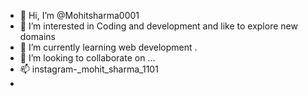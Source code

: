 - 👋 Hi, I’m @Mohitsharma0001
- 👀 I’m interested in Coding and development and like to explore new domains
- 🌱 I’m currently learning web development .
- 💞️ I’m looking to collaborate on ...
- 📫 instagram-_mohit_sharma_1101
- 

<!---
Mohitsharma0001/Mohitsharma0001 is a ✨ special ✨ repository because its `README.md` (this file) appears on your GitHub profile.
You can click the Preview link to take a look at your changes.
--->
